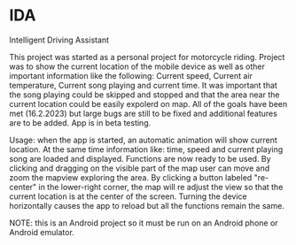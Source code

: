 # IDA
Intelligent Driving Assistant

This project was started as a personal project for motorcycle riding. Project was to show the current location of the mobile device as well as other important information like the following: Current speed, Current air temperature, Current song playing and current time. It was important that the song playing could be skipped and stopped and that the area near the current location could be easily expolerd on map. All of the goals have been met (16.2.2023) but large bugs are still to be fixed and additional features are to be added. App is in beta testing.

Usage: when the app is started, an automatic animation will show current location. At the same time information like: time, speed and current playing song are loaded and displayed. Functions are now ready to be used. By clicking and dragging on the visible part of the map user can move and zoom the mapview exploring the area. By clicking a button labeled "re-center" in the lower-right corner, the map will re adjust the view so that the current location is at the center of the screen. Turning the device horizontally causes the app to reload but all the functions remain the same. 

NOTE: this is an Android project so it must be run on an Android phone or Android emulator. 
